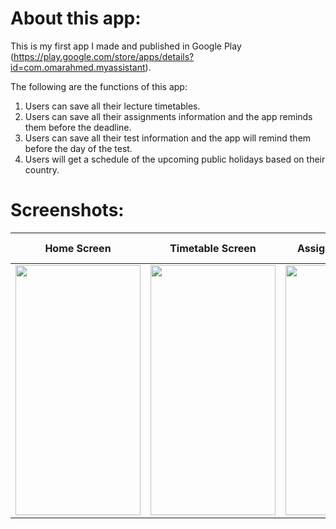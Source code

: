 # About this app:
This is my first app I made and published in Google Play (https://play.google.com/store/apps/details?id=com.omarahmed.myassistant). 

The following are the functions of this app:
1) Users can save all their lecture timetables.
2) Users can save all their assignments information and the app reminds them before the deadline.
3) Users can save all their test information and the app will remind them before the day of the test.
4) Users will get a schedule of the upcoming public holidays based on their country.

# Screenshots:

Home Screen               |  Timetable Screen              | Assignments Screen       | Tests Screen             | Holidays Screen
:-------------------------:|:-------------------------:|:-------------------------:|:-------------------------:|:-------------------------:
<img src="https://play-lh.googleusercontent.com/p-OyvKRG40gXPVdawoD1FmAHh6nYf0U21_AdS4rS-FlRoyBozWkFci-ipyf_zR0dvA=w2560-h1440-rw" width="200" height="400" /> | <img src="https://github.com/om2013ab/GetNews2/blob/master/screenshot_2.jpeg" width="200" height="400" /> | <img src="https://github.com/om2013ab/GetNews2/blob/master/screenshot_3.jpeg" width="200" height="400" />
